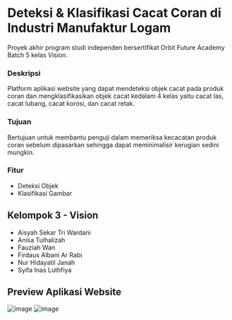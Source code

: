 # Deteksi & Klasifikasi Cacat Coran di Industri Manufaktur Logam
Proyek akhir program studi independen bersertifikat Orbit Future Academy Batch 5 kelas Vision.

### Deskripsi 
Platform aplikasi website yang dapat mendeteksi objek cacat pada produk coran dan mengklasifikasikan objek cacat kedalam 4 kelas yaitu cacat las, cacat lubang, cacat korosi, dan cacat retak.

### Tujuan
Bertujuan untuk membantu penguji dalam memeriksa kecacatan produk coran sebelum dipasarkan sehingga dapat meminimalisir kerugian sedini mungkin.

### Fitur
* Deteksi Objek
* Klasifikasi Gambar

## Kelompok 3 - Vision
* Aisyah Sekar Tri Wardani
* Anisa Tulhalizah
* Fauziah Wan
* Firdaus Albani Ar Rabi
* Nur Hidayatil Janah
* Syifa Inas Luthfiya

## Preview Aplikasi Website
![image](https://github.com/syifailth/Kel3-Vision-OFA/assets/105894976/569ac905-db55-4bd1-98a1-1c5b65dc9a8a)
![image](https://github.com/syifailth/Kel3-Vision-OFA/assets/105894976/34c670b0-dead-4b92-be1a-f3a871a222d5)
